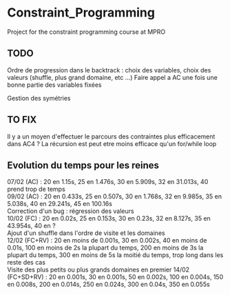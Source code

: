 # Constraint_Programming
Project for the constraint programming course at MPRO

## TODO
Ordre de progression dans le backtrack : choix des variables, choix des valeurs (shuffle, plus grand domaine, etc ...)
Faire appel a AC une fois une bonne partie des variables fixées

Gestion des symétries

## TO FIX
Il y a un moyen d'effectuer le parcours des contraintes plus efficacement dans AC4 ?
La récursion est peut etre moins efficace qu'un for/while loop

## Evolution du temps pour les reines
07/02 (AC) : 20 en 1.15s, 25 en 1.476s, 30 en 5.909s, 32 en 31.013s, 40 prend trop de temps <br>
09/02 (AC) : 20 en 0.433s, 25 en 0.507s, 30 en 1.768s, 32 en 9.985s, 35 en 5.038s, 40 en 29.241s, 45 en 100.16s <br>
Correction d'un bug : régression des valeurs <br>
10/02 (FC) : 20 en 0.02s, 25 en 0.153s, 30 en 0.23s, 32 en 8.127s, 35 en 43.954s, 40 en ? <br>
Ajout d'un shuffle dans l'ordre de visite et les domaines<br>
12/02 (FC+RV) : 20 en moins de 0.001s, 30 en 0.002s, 40 en moins de 0.01s, 100 en moins de 2s la plupart du temps, 200 en moins de 3s la plupart du temps, 300 en moins de 5s la moitié du temps, trop long dans les reste des cas<br>
Visite des plus petits ou plus grands domaines en premier
14/02 (FC+SD+RV) : 20 en 0.001s, 30 en 0.001s, 50 en 0.002s, 100 en 0.004s, 150 en 0.008s, 200 en 0.014s, 250 en 0.024s, 300 en 0.04s, 350 en 0.055s <br>